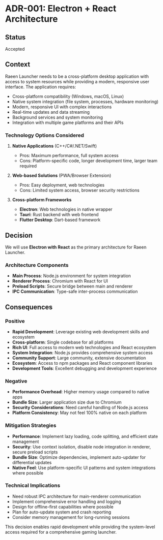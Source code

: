 # ADR-001: Electron + React Architecture

## Status
Accepted

## Context

Raeen Launcher needs to be a cross-platform desktop application with access to system resources while providing a modern, responsive user interface. The application requires:

- Cross-platform compatibility (Windows, macOS, Linux)
- Native system integration (file system, processes, hardware monitoring)
- Modern, responsive UI with complex interactions
- Real-time updates and data streaming
- Background services and system monitoring
- Integration with multiple game platforms and their APIs

### Technology Options Considered

1. **Native Applications** (C++/C#/.NET/Swift)
   - Pros: Maximum performance, full system access
   - Cons: Platform-specific code, longer development time, larger team required

2. **Web-based Solutions** (PWA/Browser Extension)
   - Pros: Easy deployment, web technologies
   - Cons: Limited system access, browser security restrictions

3. **Cross-platform Frameworks**
   - **Electron**: Web technologies in native wrapper
   - **Tauri**: Rust backend with web frontend
   - **Flutter Desktop**: Dart-based framework

## Decision

We will use **Electron with React** as the primary architecture for Raeen Launcher.

### Architecture Components

- **Main Process**: Node.js environment for system integration
- **Renderer Process**: Chromium with React for UI
- **Preload Scripts**: Secure bridge between main and renderer
- **IPC Communication**: Type-safe inter-process communication

## Consequences

### Positive

- **Rapid Development**: Leverage existing web development skills and ecosystem
- **Cross-platform**: Single codebase for all platforms
- **Rich UI**: Full access to modern web technologies and React ecosystem
- **System Integration**: Node.js provides comprehensive system access
- **Community Support**: Large community, extensive documentation
- **Ecosystem**: Access to npm packages and React component libraries
- **Development Tools**: Excellent debugging and development experience

### Negative

- **Performance Overhead**: Higher memory usage compared to native apps
- **Bundle Size**: Larger application size due to Chromium
- **Security Considerations**: Need careful handling of Node.js access
- **Platform Consistency**: May not feel 100% native on each platform

### Mitigation Strategies

- **Performance**: Implement lazy loading, code splitting, and efficient state management
- **Security**: Use context isolation, disable node integration in renderer, secure preload scripts
- **Bundle Size**: Optimize dependencies, implement auto-updater for differential updates
- **Native Feel**: Use platform-specific UI patterns and system integrations where possible

### Technical Implications

- Need robust IPC architecture for main-renderer communication
- Implement comprehensive error handling and logging
- Design for offline-first capabilities where possible
- Plan for auto-update system and crash reporting
- Consider memory management for long-running sessions

This decision enables rapid development while providing the system-level access required for a comprehensive gaming launcher.
